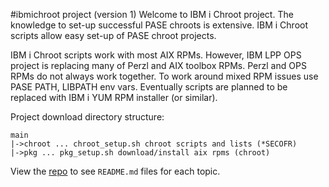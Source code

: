#ibmichroot project (version 1)
Welcome to IBM i Chroot project.
The knowledge to set-up successful PASE chroots is extensive.
IBM i Chroot scripts allow easy set-up of PASE chroot projects.

IBM i Chroot scripts work with most AIX RPMs. However, 
IBM LPP OPS project is replacing many of Perzl and AIX toolbox RPMs.
Perzl and OPS RPMs do not always work together.
To work around mixed RPM issues use PASE PATH, LIBPATH env vars.
Eventually scripts are planned to be replaced with IBM i YUM RPM installer (or similar).

Project download directory structure:
```
main
|->chroot ... chroot_setup.sh chroot scripts and lists (*SECOFR)
|->pkg ... pkg_setup.sh download/install aix rpms (chroot)
```
View the [repo](https://bitbucket.org/litmis/ibmichroot/src) to see `README.md` files for each topic.

